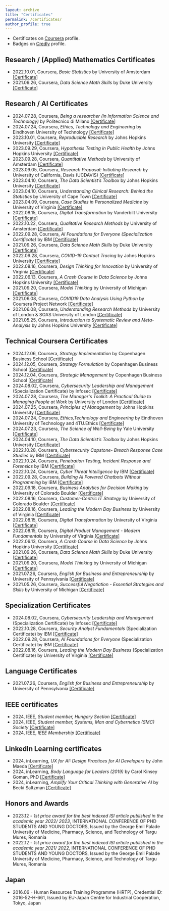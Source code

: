 ```yaml
---
layout: archive
title: "Certificates"
permalink: /certificates/
author_profile: true
---
```


* Certificates on <a href="https://www.coursera.org/learner/biroattila">Coursera</a> profile.
* Badges on <a href="https://www.credly.com/users/biroattila">Credly</a> profile.

##  Research / (Applied) Mathematics Certificates

* 2022.10.01, Coursera, _Basic Statistics_ by University of Amsterdam [[Certificate]](https://www.coursera.org/account/accomplishments/verify/JTHFJU6BY4EM)
* 2021.09.26, Coursera, _Data Science Math Skills_ by Duke University [[Certificate]](https://www.coursera.org/account/accomplishments/verify/ZHMPNUULB3ZZ)
  
##  Research / AI Certificates

* 2024.07.28, Coursera, _Being a researcher (in Information Science and Technology)_ by Politecnico di Milano [[Certificate]](https://www.coursera.org/account/accomplishments/verify/ZAKQGRBMEV6A)
* 2024.07.24, Coursera, _Ethics, Technology and Engineering_ by Eindhoven University of Technology [[Certificate]](https://www.coursera.org/account/accomplishments/verify/KYV5NR5ZUJYZ)
* 2023.10.01, Coursera, _Reproducible Research_ by Johns Hopkins University [[Certificate]](https://www.coursera.org/account/accomplishments/verify/TB9QEMK487JG)
* 2023.09.29, Coursera, _Hypothesis Testing in Public Health_ by Johns Hopkins University [[Certificate]](https://www.coursera.org/account/accomplishments/verify/JL8QEEUDVL2H)
* 2023.09.28, Coursera, _Quantitative Methods_ by University of Amsterdam [[Certificate]](https://www.coursera.org/account/accomplishments/verify/SUQ9QMMZ9EAX)
* 2023.09.05, Coursera, _Research Proposal: Initiating Research_ by University of California, Davis (UCDAVIS) [[Certificate]](https://www.coursera.org/account/accomplishments/verify/LVASMXWKQPT5)
* 2023.04.10, Coursera, _The Data Scientist’s Toolbox_ by Johns Hopkins University [[Certificate]](https://www.coursera.org/account/accomplishments/verify/ZD8VSEKXQZMS)
* 2023.04.10, Coursera, _Understanding Clinical Research: Behind the Statistics_ by University of Cape Town [[Certificate]](https://www.coursera.org/account/accomplishments/verify/8TGV97BM7KP7)
* 2023.04.09, Coursera, _Case Studies in Personalized Medicine_ by University of Virginia [[Certificate]](https://www.coursera.org/account/accomplishments/verify/SN2X64SS6CRN)
* 2022.08.15, Coursera, _Digital Transformation_ by Vanderbilt University [[Certificate]](https://www.coursera.org/account/accomplishments/verify/5VEFEF8Y5MQU)
* 2022.10.22, Coursera, _Qualitative Research Methods_ by University of Amsterdam [[Certificate]](https://www.coursera.org/account/accomplishments/verify/7V8M7J6J3TRR)
* 2022.09.28, Coursera, _AI Foundations for Everyone (Specialization Certificate)_ by IBM [[Certificate]](https://www.coursera.org/account/accomplishments/specialization/2Q9XZ6EEUVNR)
* 2021.09.26, Coursera, _Data Science Math Skills_ by Duke University [[Certificate]](https://www.coursera.org/account/accomplishments/verify/ZHMPNUULB3ZZ)
* 2022.09.28, Coursera, _COVID-19 Contact Tracing_ by Johns Hopkins University [[Certificate]](https://www.coursera.org/account/accomplishments/verify/BHHLUTZEDFMP)
* 2022.08.16, Coursera, _Design Thinking for Innovation_ by University of Virginia [[Certificate]](https://www.coursera.org/account/accomplishments/verify/D2D4NEZ994AS)
* 2022.06.13, Coursera, _A Crash Course in Data Science_ by Johns Hopkins University [[Certificate]](https://www.coursera.org/account/accomplishments/verify/JYGR5JUKEA4M)
* 2021.09.20, Coursera, _Model Thinking_ by University of Michigan [[Certificate]](https://www.coursera.org/account/accomplishments/verify/82Z5AVGFJJBG)
* 2021.06.08, Coursera, _COVID19 Data Analysis Using Python_ by Coursera Project Network [[Certificate]](https://www.coursera.org/account/accomplishments/verify/N3EDFV4HJFCT)
* 2021.06.08, Coursera, _Understanding Research Methods_ by University of London & SOAS University of London [[Certificate]](https://www.coursera.org/account/accomplishments/verify/P59MZUUDAAYZ)
* 2021.05.25, Coursera, _Introduction to Systematic Review and Meta-Analysis_ by Johns Hopkins University [[Certificate]](https://www.coursera.org/account/accomplishments/verify/DKNUCDD8H9EK)

##  Technical Coursera Certificates

* 2024.12.06, Coursera, _Strategy Implementation_ by Copenhagen Business School [[Certificate]](https://www.coursera.org/account/accomplishments/verify/I5P6G0JAFWHB)
* 2024.12.05, Coursera, _Strategy Formulation_ by Copenhagen Business School [[Certificate]](https://www.coursera.org/account/accomplishments/verify/XASKHP7QR6B4)
* 2024.12.04, Coursera, _Strategic Management_ by Copenhagen Business School [[Certificate]](https://www.coursera.org/account/accomplishments/verify/C26Q2HUZRX1P)
* 2024.08.02, Coursera, _Cybersecurity Leadership and Management_ (Specialization Certificate) by Infosec [[Certificate]](https://www.coursera.org/account/accomplishments/specialization/V4MH8UO5ZXKG)
* 2024.07.28, Coursera, _The Manager's Toolkit: A Practical Guide to Managing People at Work_ by University of London [[Certificate]](https://www.coursera.org/account/accomplishments/verify/X9STQ2AGC5NT)
* 2024.07.25, Coursera, _Principles of Management_ by Johns Hopkins University [[Certificate]](https://github.com/biroka/biroka/blob/main/Certificates/Coursera/Coursera_Principles%20of%20Management_UX2LR7CMEGK5.pdf)
* 2024.07.24, Coursera, _Ethics,Technology and Engineering_ by Eindhoven University of Technology and 4TU.Ethics [[Certificate]](https://github.com/biroka/biroka/blob/main/Certificates/Coursera/Coursera_Ethics-Technology%20and%20Engineering_KYV5NR5ZUJYZ.pdf)
* 2024.07.23, Coursera, _The Science of Well-Being_ by Yale University [[Certificate]](https://github.com/biroka/biroka/blob/main/Certificates/Coursera/Coursera_The%20Science%20of%20Well-Being_%20P4K3RMP9DPM5.pdf)
* 2024.04.10, Coursera, _The Data Scientist’s Toolbox_ by Johns Hopkins University [[Certificate]](https://github.com/biroka/biroka/blob/main/Certificates/Coursera/Coursera_The%20Data%20Scientist%E2%80%99s%20Toolbox_ZD8VSEKXQZMS.pdf)
* 2022.10.28, Coursera, _Cybersecurity Capstone- Breach Response Case Studies_ by IBM [[Certificate]](https://github.com/biroka/biroka/blob/main/Certificates/Coursera/Coursera_Cybersecurity%20Capstone-%20Breach%20Response%20Case%20Studies_HSEBVQVJM8EQ.pdf)
* 2022.10.24, Coursera, _Penetration Testing, Incident Response and Forensics_ by IBM [[Certificate]](https://github.com/biroka/biroka/blob/main/Certificates/Coursera/Coursera_Penetration%20Testing%2C%20Incident%20Response%20and%20Forensics_DJXCRXUDCZXY.pdf)
* 2022.10.24, Coursera, _Cyber Threat Intelligence_ by IBM [[Certificate]](https://github.com/biroka/biroka/blob/main/Certificates/Coursera/Coursera_Cyber%20Threat%20Intelligence_YDQFTLD8P4GD.pdf)
* 2022.09.28, Coursera, _Building AI Powered Chatbots Without Programming_ by IBM [[Certificate]](https://github.com/biroka/biroka/blob/main/Certificates/Coursera/Coursera_Building%20AI%20Powered%20Chatbots%20Without%20Programming_QLP3KLPS9A4N.pdf)
* 2022.09.18, Coursera, _Business Analytics for Decision Making_ by University of Colorado Boulder [[Certificate]](https://github.com/biroka/biroka/blob/main/Certificates/Coursera/Coursera_Business%20Analytics%20for%20Decision%20Making_TFJXLD7DKL6Z.pdf)
* 2022.08.16, Coursera, _Customer-Centric IT Strategy_ by University of Colorado Boulder [[Certificate]](https://github.com/biroka/biroka/blob/main/Certificates/Coursera/Coursera_Customer-Centric%20IT%20Strategy_BK46WPHDT3JQ.pdf)
* 2022.08.16, Coursera, _Leading the Modern Day Business_ by University of Virginia [[Certificate]](https://github.com/biroka/biroka/blob/main/Certificates/Coursera/Coursera_Customer-Centric%20IT%20Strategy_BK46WPHDT3JQ.pdf)
* 2022.08.15, Coursera, _Digital Transformation_ by University of Virginia [[Certificate]](https://github.com/biroka/biroka/blob/main/Certificates/Coursera/Coursera_Digital%20Transformation_5VEFEF8Y5MQU.pdf)
* 2022.08.15, Coursera, _Digital Product Management - Modern Fundamentals_ by University of Virginia [[Certificate]](https://github.com/biroka/biroka/blob/main/Certificates/Coursera/Coursera_Digital%20Product%20Management-%20Modern%20Fundamentals_XGTZ8V2VJ2AV.pdf)
* 2022.06.13, Coursera, _A Crash Course in Data Science_ by Johns Hopkins University [[Certificate]](https://github.com/biroka/biroka/blob/main/Certificates/Coursera/Coursera%20_A%20Crash%20Course%20in%20Data%20Science_JYGR5JUKEA4M.pdf)
* 2021.09.26, Coursera, _Data Science Math Skills_ by Duke University [[Certificate]](https://github.com/biroka/biroka/blob/main/Certificates/Coursera/Coursera_Data%20Science%20Math%20Skills_ZHMPNUULB3ZZ.pdf)
* 2021.09.20, Coursera, _Model Thinking_ by University of Michigan [[Certificate]](https://github.com/biroka/biroka/blob/main/Certificates/Coursera/Coursera_Model%20Thinking_82Z5AVGFJJBG.pdf)
* 2021.07.26, Coursera, _English for Business and Entrepreneurship_ by University of Pennsylvania [[Certificate]](https://github.com/biroka/biroka/blob/main/Certificates/Coursera/Coursera_English%20for%20Business%20and%20Entrepreneurship_YUNJ46C7WACN.pdf)
* 2021.05.26, Coursera, _Successful Negotiation - Essential Strategies and Skills_ by University of Michigan [[Certificate]](https://github.com/biroka/biroka/blob/main/Certificates/Coursera/Coursera%20_Successful%20Negotiation-%20Essential%20Strategies%20and%20Skills_FXNVXS4GLFLM.pdf)

##  Specialization Certificates

* 2024.08.02, Coursera, _Cybersecurity Leadership and Management_ (Specialization Certificate) by Infosec [[Certificate]](https://www.coursera.org/account/accomplishments/specialization/V4MH8UO5ZXKG)
* 2022.10.28, Coursera, _Security Analyst Fundamentals_ (Specialization Certificate) by IBM [[Certificate]](https://www.coursera.org/account/accomplishments/specialization/7JMLVZ7LY5NV)
* 2022.09.28, Coursera, _AI Foundations for Everyone_ (Specialization Certificate) by IBM [[Certificate]](https://www.coursera.org/account/accomplishments/specialization/2Q9XZ6EEUVNR)
* 2022.08.16, Coursera, _Leading the Modern Day Business_ (Specialization Certificate) by University of Virginia [[Certificate]](https://www.coursera.org/account/accomplishments/specialization/KSYHMFRAL5SZ)
  
##  Language Certificates

* 2021.07.26, Coursera, _English for Business and Entrepreneurship_ by University of Pennsylvania [[Certificate]](https://github.com/biroka/biroka/blob/main/Certificates/Coursera/Coursera_English%20for%20Business%20and%20Entrepreneurship_YUNJ46C7WACN.pdf)
  
##  IEEE certificates

* 2024, IEEE, _Student member, Hungary Section_ [[Certificate]](https://github.com/biroka/biroka/blob/main/Certificates/IEEE/2024_IEEE_AttilaBiro_Membership.PDF)
* 2024, IEEE, _Student member, Systems, Man and Cybernetics (SMC) Society_ [[Certificate]](https://github.com/biroka/biroka/blob/main/Certificates/IEEE/2024_IEEE_SMC-AttilaBiro_MEMSMC028.pdf)
* 2024, IEEE, _IEEE Membership_ [[Certificate]](https://github.com/biroka/biroka/blob/main/Certificates/IEEE/2024_IEEE_Student_Membership_MEMIEEE500.pdf)

##  LinkedIn Learning certificates

* 2024, inLearning, _UX for AI: Design Practices for AI Developers_ by John Maeda [[Certificate]](https://www.linkedin.com/learning/certificates/9b512a5767a50fe2e7f95335b0afc2ccddc93b38bd2d3c326d76fc6d52f5c65e)
* 2024, inLearning, _Body Language for Leaders (2019)_ by Carol Kinsey Goman, PhD [[Certificate]](https://www.linkedin.com/learning/certificates/43c5560739e7e03f40a48ec4d80d421e3990ebb4cd4add9099bf4be9bfd931fd)
* 2024, inLearning, _Amplify Your Critical Thinking with Generative AI_ by Becki Saltzman [[Certificate]](https://www.linkedin.com/learning/certificates/43da6c0701fb97bed0d6c5af52e0d5948ebc3fc8ba98a95bc51f02ed42b96f87)

##  Honors and Awards

* 2023.12 - _1st price award for the best indexed ISI article published in the academic year 2022/ 2023_, INTERNATIONAL CONFERENCE OF PHD STUDENTS AND YOUNG DOCTORS, Issued by the George Emil Palade University of Medicine, Pharmacy, Science, and Technology of Targu Mures, Romania
* 2022.12 - _1st price award for the best indexed ISI article published in the academic year 2021/ 2022_, INTERNATIONAL CONFERENCE OF PHD STUDENTS AND YOUNG DOCTORS, Issued by the George Emil Palade University of Medicine, Pharmacy, Science, and Technology of Targu Mures, Romania

##  Japan

* 2016.06 - Human Resources Training Programme (HRTP), Credential ID: 2016-52-H-661, Issued by EU-Japan Centre for Industrial Cooperation, Tokyo, Japan
